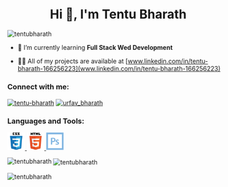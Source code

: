 
<h1 align="center">Hi 👋, I'm Tentu Bharath</h1>

<p align="left"> <img src="https://komarev.com/ghpvc/?username=tentubharath&label=Profile%20views&color=0e75b6&style=flat" alt="tentubharath" /> </p>

- 🌱 I’m currently learning **Full Stack Wed Development**

- 👨‍💻 All of my projects are available at [www.linkedin.com/in/tentu-bharath-166256223](www.linkedin.com/in/tentu-bharath-166256223)

<h3 align="left">Connect with me:</h3>
<p align="left">
<a href="https://linkedin.com/in/tentu-bharath" target="blank"><img align="center" src="https://raw.githubusercontent.com/rahuldkjain/github-profile-readme-generator/master/src/images/icons/Social/linked-in-alt.svg" alt="tentu-bharath" height="30" width="40" /></a>
<a href="https://instagram.com/urfav_bharath" target="blank"><img align="center" src="https://raw.githubusercontent.com/rahuldkjain/github-profile-readme-generator/master/src/images/icons/Social/instagram.svg" alt="urfav_bharath" height="30" width="40" /></a>
</p>

<h3 align="left">Languages and Tools:</h3>
<p align="left"> <a href="https://www.w3schools.com/css/" target="_blank" rel="noreferrer">
<img src="https://raw.githubusercontent.com/devicons/devicon/master/icons/css3/css3-original-wordmark.svg" alt="css3" width="40" height="40"/> </a> <a href="https://www.w3.org/html/" target="_blank" rel="noreferrer"> <img src="https://raw.githubusercontent.com/devicons/devicon/master/icons/html5/html5-original-wordmark.svg" alt="html5" width="40" height="40"/> </a> <a href="https://www.photoshop.com/en" target="_blank" rel="noreferrer"> <img
src="https://raw.githubusercontent.com/devicons/devicon/master/icons/photoshop/photoshop-line.svg" alt="photoshop" width="40" height="40"/> </a> </p>

<p><img align="left" src="https://github-readme-stats.vercel.app/api/top-langs?username=tentubharath&show_icons=true&locale=en&layout=compact" alt="tentubharath" /></p>

<p>&nbsp;<img align="center" src="https://github-readme-stats.vercel.app/api?username=tentubharath&show_icons=true&locale=en" alt="tentubharath" /></p>

<p><img align="center" src="https://github-readme-streak-stats.herokuapp.com/?user=tentubharath&" alt="tentubharath" /></p>
